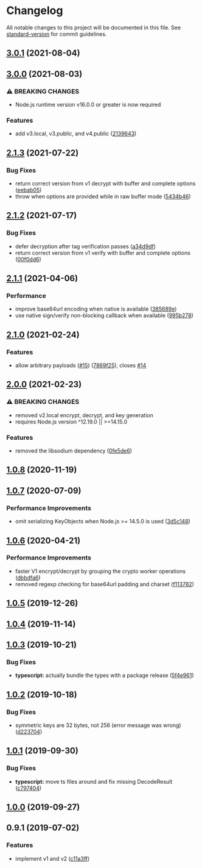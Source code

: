 # Changelog

All notable changes to this project will be documented in this file. See [standard-version](https://github.com/conventional-changelog/standard-version) for commit guidelines.

## [3.0.1](https://github.com/panva/paseto/compare/v3.0.0...v3.0.1) (2021-08-04)

## [3.0.0](https://github.com/panva/paseto/compare/v2.1.3...v3.0.0) (2021-08-03)


### ⚠ BREAKING CHANGES

* Node.js runtime version v16.0.0 or greater is now required

### Features

* add v3.local, v3.public, and v4.public ([2139643](https://github.com/panva/paseto/commit/2139643b74ff602081c168f713c28f17ae58d9d7))

## [2.1.3](https://github.com/panva/paseto/compare/v2.1.2...v2.1.3) (2021-07-22)


### Bug Fixes

* return correct version from v1 decrypt with buffer and complete options ([eebab05](https://github.com/panva/paseto/commit/eebab0554797ab8e7c186bb595ce2e226b4d7374))
* throw when options are provided while in raw buffer mode ([5434b46](https://github.com/panva/paseto/commit/5434b4671e50383c76fdbb0d8ffb52da40227d4c))

## [2.1.2](https://github.com/panva/paseto/compare/v2.1.1...v2.1.2) (2021-07-17)


### Bug Fixes

* defer decryption after tag verification passes ([a34d9df](https://github.com/panva/paseto/commit/a34d9df4f670c11d46c0fc3458f09f14bfd560e1))
* return correct version from v1 verify with buffer and complete options ([00f0dd6](https://github.com/panva/paseto/commit/00f0dd6e526bda945934e4a00f2f586b57e12900))

## [2.1.1](https://github.com/panva/paseto/compare/v2.1.0...v2.1.1) (2021-04-06)


### Performance

* improve base64url encoding when native is available ([385689e](https://github.com/panva/paseto/commit/385689ef54390e9f8cbb72af21cac6350e996f72))
* use native sign/verify non-blocking callback when available ([995b278](https://github.com/panva/paseto/commit/995b2780556f4843c655117205d7454f9086eef4))

## [2.1.0](https://github.com/panva/paseto/compare/v2.0.0...v2.1.0) (2021-02-24)


### Features

* allow arbitrary payloads ([#15](https://github.com/panva/paseto/issues/15)) ([7869f25](https://github.com/panva/paseto/commit/7869f2516dc745228e9bfd7351f3df62710813b0)), closes [#14](https://github.com/panva/paseto/issues/14)

## [2.0.0](https://github.com/panva/paseto/compare/v1.0.8...v2.0.0) (2021-02-23)


### ⚠ BREAKING CHANGES

* removed v2.local encrypt, decrypt, and key generation
* requires Node.js version ^12.19.0 || >=14.15.0

### Features

* removed the libsodium dependency ([0fe5de6](https://github.com/panva/paseto/commit/0fe5de69925ed2c98e1d6527da9a3ac961349145))

## [1.0.8](https://github.com/panva/paseto/compare/v1.0.7...v1.0.8) (2020-11-19)

## [1.0.7](https://github.com/panva/paseto/compare/v1.0.6...v1.0.7) (2020-07-09)


### Performance Improvements

* omit serializing KeyObjects when Node.js >= 14.5.0 is used ([3d5c148](https://github.com/panva/paseto/commit/3d5c1487df714a0bf62a4fc5f89d280a8c649f09))



## [1.0.6](https://github.com/panva/paseto/compare/v1.0.5...v1.0.6) (2020-04-21)


### Performance Improvements

* faster V1 encrypt/decrypt by grouping the crypto worker operations ([dbbdfa6](https://github.com/panva/paseto/commit/dbbdfa631a5afe1fa4790d681e382bb2ad44d46c))
* removed regexp checking for base64url padding and charset ([f113782](https://github.com/panva/paseto/commit/f113782092d56cb122a94556e8b5214f3cc361b4))



## [1.0.5](https://github.com/panva/paseto/compare/v1.0.4...v1.0.5) (2019-12-26)



## [1.0.4](https://github.com/panva/paseto/compare/v1.0.3...v1.0.4) (2019-11-14)



## [1.0.3](https://github.com/panva/paseto/compare/v1.0.2...v1.0.3) (2019-10-21)


### Bug Fixes

* **typescript:** actually bundle the types with a package release ([5f4e961](https://github.com/panva/paseto/commit/5f4e961f954e6181c79abf20f5b69d2cfd675a33))

## [1.0.2](https://github.com/panva/paseto/compare/v1.0.1...v1.0.2) (2019-10-18)


### Bug Fixes

* symmetric keys are 32 bytes, not 256 (error message was wrong) ([d223704](https://github.com/panva/paseto/commit/d223704))



## [1.0.1](https://github.com/panva/paseto/compare/v1.0.0...v1.0.1) (2019-09-30)


### Bug Fixes

* **typescript:** move ts files around and fix missing DecodeResult ([c797404](https://github.com/panva/paseto/commit/c797404))



## [1.0.0](https://github.com/panva/paseto/compare/v0.9.1...v1.0.0) (2019-09-27)



## 0.9.1 (2019-07-02)


### Features

* implement v1 and v2 ([c11a3ff](https://github.com/panva/paseto/commit/c11a3ff))
